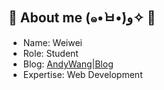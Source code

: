 ## 🌸 About me (๑•̀ㅂ•́)و✧ 🌸
* Name: Weiwei
* Role: Student
* Blog: [AndyWang|Blog](https://andywang505.github.io/)
* Expertise: Web Development
